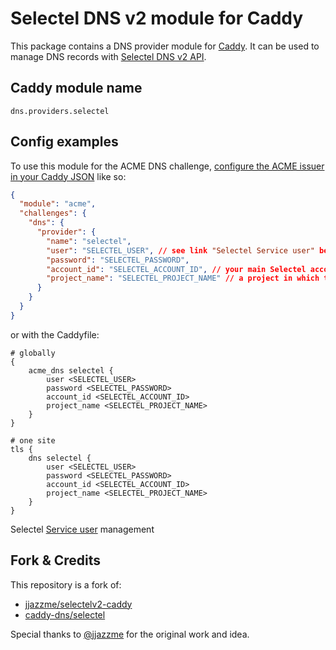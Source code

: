 # Selectel DNS v2 module for Caddy

This package contains a DNS provider module for [Caddy](https://github.com/caddyserver/caddy). It can be used to manage DNS records with [Selectel DNS v2 API](https://developers.selectel.ru/docs/cloud-services/dns_api/dns_api_actual/).

## Caddy module name

```
dns.providers.selectel
```

## Config examples

To use this module for the ACME DNS challenge, [configure the ACME issuer in your Caddy JSON](https://caddyserver.com/docs/json/apps/tls/automation/policies/issuer/acme/) like so:

```json
{
  "module": "acme",
  "challenges": {
    "dns": {
      "provider": {
        "name": "selectel",
        "user": "SELECTEL_USER", // see link "Selectel Service user" below
        "password": "SELECTEL_PASSWORD",
        "account_id": "SELECTEL_ACCOUNT_ID", // your main Selectel account id, like "123456"
        "project_name": "SELECTEL_PROJECT_NAME" // a project in which the service user is an administrator
      }
    }
  }
}
```

or with the Caddyfile:

```
# globally
{
	acme_dns selectel {
		user <SELECTEL_USER>
		password <SELECTEL_PASSWORD>
		account_id <SELECTEL_ACCOUNT_ID>
		project_name <SELECTEL_PROJECT_NAME>
	}
}
```

```
# one site
tls {
	dns selectel {
		user <SELECTEL_USER>
		password <SELECTEL_PASSWORD>
		account_id <SELECTEL_ACCOUNT_ID>
		project_name <SELECTEL_PROJECT_NAME>
	}
}
```

Selectel [Service user](https://my.selectel.ru/iam/users_management/users?type=service) management


## Fork & Credits

This repository is a fork of:

- [jjazzme/selectelv2-caddy](https://github.com/jjazzme/selectelv2-caddy)
- [caddy-dns/selectel](https://github.com/caddy-dns/selectel)

Special thanks to [@jjazzme](https://github.com/jjazzme) for the original work and idea.
